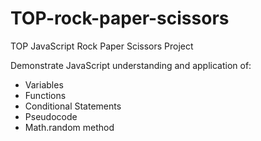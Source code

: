 # TOP-rock-paper-scissors
TOP JavaScript Rock Paper Scissors Project 

Demonstrate JavaScript understanding and application of:

- Variables
- Functions
- Conditional Statements
- Pseudocode
- Math.random method
